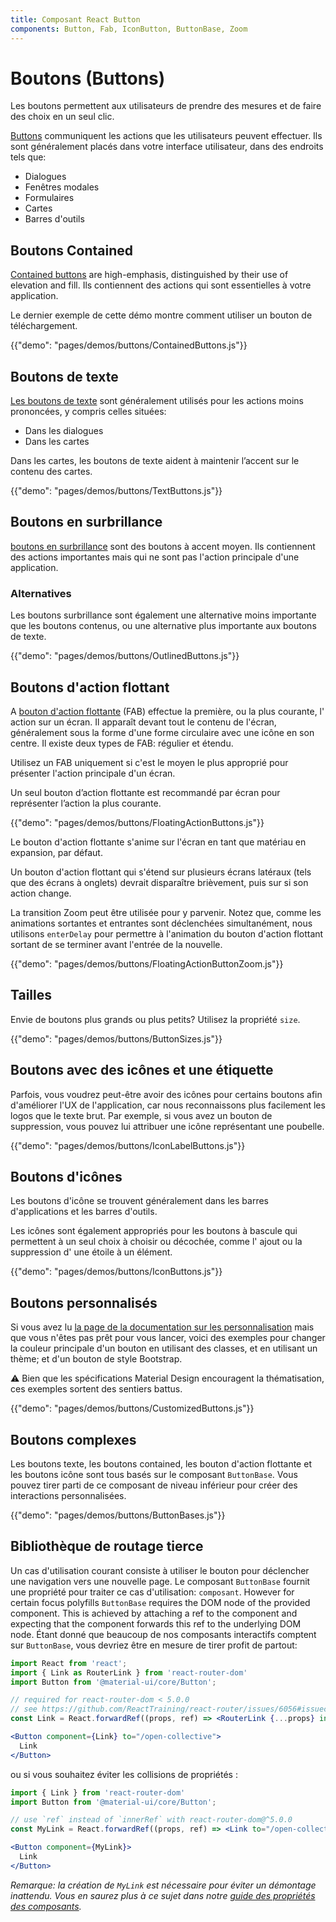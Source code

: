```yaml
---
title: Composant React Button
components: Button, Fab, IconButton, ButtonBase, Zoom
---
```

# Boutons (Buttons)

<p class="description">Les boutons permettent aux utilisateurs de prendre des mesures et de faire des choix en un seul clic.</p>

[Buttons](https://material.io/design/components/buttons.html) communiquent les actions que les utilisateurs peuvent effectuer. Ils sont généralement placés dans votre interface utilisateur, dans des endroits tels que:

- Dialogues
- Fenêtres modales
- Formulaires
- Cartes
- Barres d'outils

## Boutons Contained

[Contained buttons](https://material.io/design/components/buttons.html#contained-button) are high-emphasis, distinguished by their use of elevation and fill. Ils contiennent des actions qui sont essentielles à votre application.

Le dernier exemple de cette démo montre comment utiliser un bouton de téléchargement.

{{"demo": "pages/demos/buttons/ContainedButtons.js"}}

## Boutons de texte

[Les boutons de texte](https://material.io/design/components/buttons.html#text-button) sont généralement utilisés pour les actions moins prononcées, y compris celles situées:

- Dans les dialogues
- Dans les cartes

Dans les cartes, les boutons de texte aident à maintenir l’accent sur le contenu des cartes.

{{"demo": "pages/demos/buttons/TextButtons.js"}}

## Boutons en surbrillance

[boutons en surbrillance](https://material.io/design/components/buttons.html#outlined-button) sont des boutons à accent moyen. Ils contiennent des actions importantes mais qui ne sont pas l'action principale d'une application.

### Alternatives

Les boutons surbrillance sont également une alternative moins importante que les boutons contenus, ou une alternative plus importante aux boutons de texte.

{{"demo": "pages/demos/buttons/OutlinedButtons.js"}}

## Boutons d'action flottant

A [bouton d'action flottante](https://material.io/design/components/buttons-floating-action-button.html) (FAB) effectue la première, ou la plus courante, l' action sur un écran. Il apparaît devant tout le contenu de l'écran, généralement sous la forme d'une forme circulaire avec une icône en son centre. Il existe deux types de FAB: régulier et étendu.

Utilisez un FAB uniquement si c'est le moyen le plus approprié pour présenter l'action principale d'un écran.

Un seul bouton d’action flottante est recommandé par écran pour représenter l’action la plus courante.

{{"demo": "pages/demos/buttons/FloatingActionButtons.js"}}

Le bouton d'action flottante s'anime sur l'écran en tant que matériau en expansion, par défaut.

Un bouton d'action flottant qui s'étend sur plusieurs écrans latéraux (tels que des écrans à onglets) devrait disparaître brièvement, puis sur si son action change.

La transition Zoom peut être utilisée pour y parvenir. Notez que, comme les animations sortantes et entrantes sont déclenchées simultanément, nous utilisons `enterDelay` pour permettre à l'animation du bouton d'action flottant sortant de se terminer avant l'entrée de la nouvelle.

{{"demo": "pages/demos/buttons/FloatingActionButtonZoom.js"}}

## Tailles

Envie de boutons plus grands ou plus petits? Utilisez la propriété `size`.

{{"demo": "pages/demos/buttons/ButtonSizes.js"}}

## Boutons avec des icônes et une étiquette

Parfois, vous voudrez peut-être avoir des icônes pour certains boutons afin d'améliorer l'UX de l'application, car nous reconnaissons plus facilement les logos que le texte brut. Par exemple, si vous avez un bouton de suppression, vous pouvez lui attribuer une icône représentant une poubelle.

{{"demo": "pages/demos/buttons/IconLabelButtons.js"}}

## Boutons d'icônes

Les boutons d'icône se trouvent généralement dans les barres d'applications et les barres d'outils.

Les icônes sont également appropriés pour les boutons à bascule qui permettent à un seul choix à choisir ou décochée, comme l' ajout ou la suppression d' une étoile à un élément.

{{"demo": "pages/demos/buttons/IconButtons.js"}}

## Boutons personnalisés

Si vous avez lu [la page de la documentation sur les personnalisation](/customization/overrides/) mais que vous n'êtes pas prêt pour vous lancer, voici des exemples pour changer la couleur principale d'un bouton en utilisant des classes, et en utilisant un thème; et d'un bouton de style Bootstrap.

⚠️ Bien que les spécifications Material Design encouragent la thématisation, ces exemples sortent des sentiers battus.

{{"demo": "pages/demos/buttons/CustomizedButtons.js"}}

## Boutons complexes

Les boutons texte, les boutons contained, les bouton d'action flottante et les boutons icône sont tous basés sur le composant `ButtonBase`. Vous pouvez tirer parti de ce composant de niveau inférieur pour créer des interactions personnalisées.

{{"demo": "pages/demos/buttons/ButtonBases.js"}}

## Bibliothèque de routage tierce

Un cas d'utilisation courant consiste à utiliser le bouton pour déclencher une navigation vers une nouvelle page. Le composant `ButtonBase` fournit une propriété pour traiter ce cas d'utilisation: `composant`. However for certain focus polyfills `ButtonBase` requires the DOM node of the provided component. This is achieved by attaching a ref to the component and expecting that the component forwards this ref to the underlying DOM node. Étant donné que beaucoup de nos composants interactifs comptent sur `ButtonBase`, vous devriez être en mesure de tirer profit de partout:

```jsx
import React from 'react';
import { Link as RouterLink } from 'react-router-dom'
import Button from '@material-ui/core/Button';

// required for react-router-dom < 5.0.0 
// see https://github.com/ReactTraining/react-router/issues/6056#issuecomment-435524678
const Link = React.forwardRef((props, ref) => <RouterLink {...props} innerRef={ref} />)

<Button component={Link} to="/open-collective">
  Link
</Button>
```

ou si vous souhaitez éviter les collisions de propriétés :

```jsx
import { Link } from 'react-router-dom'
import Button from '@material-ui/core/Button';

// use `ref` instead of `innerRef` with react-router-dom@^5.0.0
const MyLink = React.forwardRef((props, ref) => <Link to="/open-collective" {...props} innerRef={ref} />);

<Button component={MyLink}>
  Link
</Button>
```

*Remarque: la création de `MyLink` est nécessaire pour éviter un démontage inattendu. Vous en saurez plus à ce sujet dans notre [guide des propriétés des composants](/guides/composition/#component-property).*